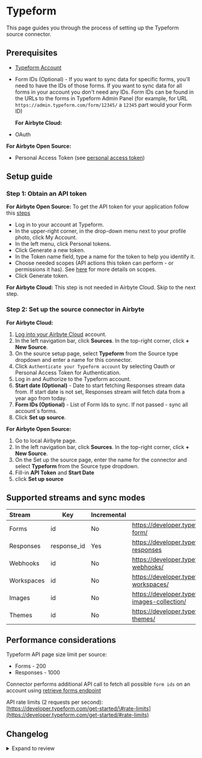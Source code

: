 # Typeform

This page guides you through the process of setting up the Typeform source connector.

## Prerequisites

- [Typeform Account](https://www.typeform.com/)
- Form IDs (Optional) - If you want to sync data for specific forms, you'll need to have the IDs of those forms. If you want to sync data for all forms in your account you don't need any IDs. Form IDs can be found in the URLs to the forms in Typeform Admin Panel (for example, for URL `https://admin.typeform.com/form/12345/` a `12345` part would your Form ID)
  <!-- env:cloud -->

  **For Airbyte Cloud:**

- OAuth
<!-- /env:cloud -->

<!-- env:oss -->

**For Airbyte Open Source:**

- Personal Access Token (see [personal access token](https://www.typeform.com/developers/get-started/personal-access-token/))
<!-- /env:oss -->

## Setup guide

### Step 1: Obtain an API token

<!-- env:oss -->

**For Airbyte Open Source:**
To get the API token for your application follow this [steps](https://developer.typeform.com/get-started/personal-access-token/)

- Log in to your account at Typeform.
- In the upper-right corner, in the drop-down menu next to your profile photo, click My Account.
- In the left menu, click Personal tokens.
- Click Generate a new token.
- In the Token name field, type a name for the token to help you identify it.
- Choose needed scopes \(API actions this token can perform - or permissions it has\). See [here](https://www.typeform.com/developers/get-started/scopes/) for more details on scopes.
- Click Generate token.
<!-- /env:oss -->

<!-- env:cloud -->

**For Airbyte Cloud:**
This step is not needed in Airbyte Cloud. Skip to the next step.

<!-- /env:cloud -->

### Step 2: Set up the source connector in Airbyte

<!-- env:cloud -->

**For Airbyte Cloud:**

1. [Log into your Airbyte Cloud](https://cloud.airbyte.com/workspaces) account.
2. In the left navigation bar, click **Sources**. In the top-right corner, click **+ New Source**.
3. On the source setup page, select **Typeform** from the Source type dropdown and enter a name for this connector.
4. Click `Authenticate your Typeform account` by selecting Oauth or Personal Access Token for Authentication.
5. Log in and Authorize to the Typeform account.
6. **Start date (Optional)** - Date to start fetching Responses stream data from. If start date is not set, Responses stream will fetch data from a year ago from today.
7. **Form IDs (Optional)** - List of Form Ids to sync. If not passed - sync all account`s forms.
8. Click **Set up source**.
<!-- /env:cloud -->

<!-- env:oss -->

**For Airbyte Open Source:**

1. Go to local Airbyte page.
2. In the left navigation bar, click **Sources**. In the top-right corner, click **+ New Source**.
3. On the Set up the source page, enter the name for the connector and select **Typeform** from the Source type dropdown.
4. Fill-in **API Token** and **Start Date**
5. click **Set up source**
<!-- /env:oss -->

## Supported streams and sync modes

| Stream     | Key         | Incremental | API Link                                                                    |
| :--------- | ----------- | :---------- | --------------------------------------------------------------------------- |
| Forms      | id          | No          | https://developer.typeform.com/create/reference/retrieve-form/              |
| Responses  | response_id | Yes         | https://developer.typeform.com/responses/reference/retrieve-responses       |
| Webhooks   | id          | No          | https://developer.typeform.com/webhooks/reference/retrieve-webhooks/        |
| Workspaces | id          | No          | https://developer.typeform.com/create/reference/retrieve-workspaces/        |
| Images     | id          | No          | https://developer.typeform.com/create/reference/retrieve-images-collection/ |
| Themes     | id          | No          | https://developer.typeform.com/create/reference/retrieve-themes/            |

## Performance considerations

Typeform API page size limit per source:

- Forms - 200
- Responses - 1000

Connector performs additional API call to fetch all possible `form ids` on an account using [retrieve forms endpoint](https://developer.typeform.com/create/reference/retrieve-forms/)

API rate limits \(2 requests per second\): [https://developer.typeform.com/get-started/\#rate-limits](https://developer.typeform.com/get-started/#rate-limits)

## Changelog

<details>
  <summary>Expand to review</summary>

| Version | Date       | Pull Request                                             | Subject                                                                                         |
|:--------|:-----------| :------------------------------------------------------- |:------------------------------------------------------------------------------------------------|
| 1.3.13 | 2024-08-31 | [45016](https://github.com/airbytehq/airbyte/pull/45016) | Update dependencies |
| 1.3.12 | 2024-08-24 | [44690](https://github.com/airbytehq/airbyte/pull/44690) | Update dependencies |
| 1.3.11 | 2024-08-17 | [44315](https://github.com/airbytehq/airbyte/pull/44315) | Update dependencies |
| 1.3.10 | 2024-08-12 | [43875](https://github.com/airbytehq/airbyte/pull/43875) | Update dependencies |
| 1.3.9 | 2024-08-10 | [43496](https://github.com/airbytehq/airbyte/pull/43496) | Update dependencies |
| 1.3.8 | 2024-08-03 | [43212](https://github.com/airbytehq/airbyte/pull/43212) | Update dependencies |
| 1.3.7 | 2024-07-27 | [42726](https://github.com/airbytehq/airbyte/pull/42726) | Update dependencies |
| 1.3.6 | 2024-07-20 | [42183](https://github.com/airbytehq/airbyte/pull/42183) | Update dependencies |
| 1.3.5 | 2024-07-13 | [41739](https://github.com/airbytehq/airbyte/pull/41739) | Update dependencies |
| 1.3.4 | 2024-07-10 | [41434](https://github.com/airbytehq/airbyte/pull/41434) | Update dependencies |
| 1.3.3 | 2024-07-09 | [41228](https://github.com/airbytehq/airbyte/pull/41228) | Update dependencies |
| 1.3.2 | 2024-07-06 | [40821](https://github.com/airbytehq/airbyte/pull/40821) | Update dependencies |
| 1.3.1 | 2024-06-26 | [40382](https://github.com/airbytehq/airbyte/pull/40382) | Update dependencies |
| 1.3.0 | 2024-06-21 | [40176](https://github.com/airbytehq/airbyte/pull/40176) | Fix pagination for stream `Responses` |
| 1.2.10 | 2024-06-22 | [40112](https://github.com/airbytehq/airbyte/pull/40112) | Update dependencies |
| 1.2.9 | 2024-06-06 | [39199](https://github.com/airbytehq/airbyte/pull/39199) | [autopull] Upgrade base image to v1.2.2 |
| 1.2.8 | 2024-05-02 | [36667](https://github.com/airbytehq/airbyte/pull/36667) | Schema descriptions |
| 1.2.7 | 2024-04-30 | [37599](https://github.com/airbytehq/airbyte/pull/37599) | Changed last_records to last_record |
| 1.2.6 | 2024-03-13 | [36164](https://github.com/airbytehq/airbyte/pull/36164) | Unpin CDK version |
| 1.2.5 | 2024-02-12 | [35152](https://github.com/airbytehq/airbyte/pull/35152) | Manage dependencies with Poetry. |
| 1.2.4 | 2024-01-24 | [34484](https://github.com/airbytehq/airbyte/pull/34484) | Fix pagination stop condition |
| 1.2.3 | 2024-01-11 | [34145](https://github.com/airbytehq/airbyte/pull/34145) | prepare for airbyte-lib |
| 1.2.2 | 2023-12-12 | [33345](https://github.com/airbytehq/airbyte/pull/33345) | Fix single use refresh token authentication |
| 1.2.1 | 2023-12-04 | [32775](https://github.com/airbytehq/airbyte/pull/32775) | Add 499 status code handling |
| 1.2.0 | 2023-11-29 | [32745](https://github.com/airbytehq/airbyte/pull/32745) | Add `response_type` field to `responses` schema |
| 1.1.2 | 2023-10-27 | [31914](https://github.com/airbytehq/airbyte/pull/31914) | Fix pagination for stream Responses |
| 1.1.1 | 2023-10-19 | [31599](https://github.com/airbytehq/airbyte/pull/31599) | Base image migration: remove Dockerfile and use the python-connector-base image |
| 1.1.0 | 2023-09-04 | [29916](https://github.com/airbytehq/airbyte/pull/29916) | Migrate to Low-Code Framework |
| 1.0.0 | 2023-06-26 | [27240](https://github.com/airbytehq/airbyte/pull/27240) | Add OAuth support |
| 0.3.0 | 2023-06-23 | [27653](https://github.com/airbytehq/airbyte/pull/27653) | Add `form_id` to records of `responses` stream |
| 0.2.0 | 2023-06-17 | [27455](https://github.com/airbytehq/airbyte/pull/27455) | Add missing schema fields in `forms`, `themes`, `images`, `workspaces`, and `responses` streams |
| 0.1.12 | 2023-02-21 | [22824](https://github.com/airbytehq/airbyte/pull/22824) | Specified date formatting in specification |
| 0.1.11 | 2023-02-20 | [23248](https://github.com/airbytehq/airbyte/pull/23248) | Store cursor value as a string |
| 0.1.10 | 2023-01-07 | [16125](https://github.com/airbytehq/airbyte/pull/16125) | Certification to Beta |
| 0.1.9 | 2022-08-30 | [16125](https://github.com/airbytehq/airbyte/pull/16125) | Improve `metadata.referer` url parsing |
| 0.1.8 | 2022-08-09 | [15435](https://github.com/airbytehq/airbyte/pull/15435) | Update Forms stream schema |
| 0.1.7 | 2022-06-20 | [13935](https://github.com/airbytehq/airbyte/pull/13935) | Update Responses stream schema |
| 0.1.6 | 2022-05-23 | [12280](https://github.com/airbytehq/airbyte/pull/12280) | Full Stream Coverage |
| 0.1.4 | 2021-12-08 | [8425](https://github.com/airbytehq/airbyte/pull/8425) | Update title, description fields in spec |
| 0.1.3 | 2021-12-07 | [8466](https://github.com/airbytehq/airbyte/pull/8466) | Change Check Connection Function Logic |
| 0.1.2 | 2021-10-11 | [6571](https://github.com/airbytehq/airbyte/pull/6571) | Support pulling data from a select set of forms |
| 0.1.1 | 2021-09-06 | [5799](https://github.com/airbytehq/airbyte/pull/5799) | Add missed choices field to responses schema |
| 0.1.0 | 2021-07-10 | [4541](https://github.com/airbytehq/airbyte/pull/4541) | Initial release for Typeform API supporting Forms and Responses streams |

</details>
